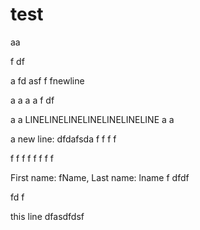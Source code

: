 # test

aa

f
df

a
fd
asf
f
fnewline

a
a
a
a
f
df

a
a
LINELINELINELINELINELINELINE
a
a

a
new line:
dfdafsda
f
f
f
f

f
f
f
f
f
f
f
f

First name: fName, Last name: lname
f
dfdf

fd
f

this line
dfasdfdsf
